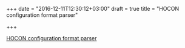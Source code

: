 +++
date = "2016-12-11T12:30:12+03:00"
draft = true
title = "HOCON configuration format parser"

+++

<p><a href="https://github.com/go-akka/configuration">HOCON configuration format parser</a></p>
